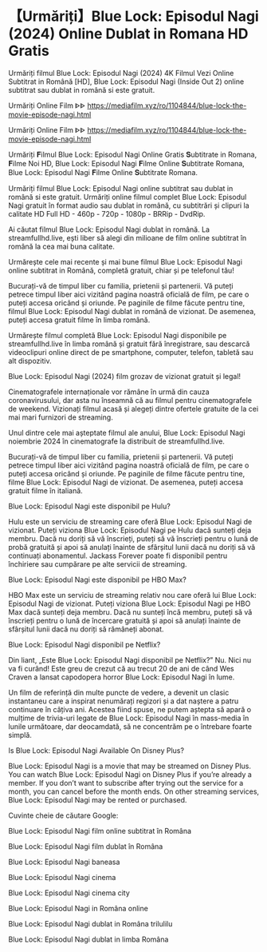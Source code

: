 # 【Urmăriți】Blue Lock: Episodul Nagi (2024) Online Dublat in Romana HD Gratis

Urmăriți filmul Blue Lock: Episodul Nagi (2024) 4K Filmul Vezi Online Subtitrat in Română [HD], Blue Lock: Episodul Nagi (Inside Out 2) online subtitrat sau dublat in română si este gratuit.

Urmăriți Online Film ᐈᐈ https://mediafilm.xyz/ro/1104844/blue-lock-the-movie-episode-nagi.html

Urmăriți Online Film ᐈᐈ https://mediafilm.xyz/ro/1104844/blue-lock-the-movie-episode-nagi.html

Urmăriți 𝐅ilmul Blue Lock: Episodul Nagi Online Gratis 𝐒ubtitrate in Romana, 𝐅ilme Noi HD, Blue Lock: Episodul Nagi 𝐅ilme Online 𝐒ubtitrate Romana, Blue Lock: Episodul Nagi 𝐅ilme Online 𝐒ubtitrate Romana.

Urmăriți filmul Blue Lock: Episodul Nagi online subtitrat sau dublat in română si este gratuit. Urmăriți online filmul complet Blue Lock: Episodul Nagi gratuit în format audio sau dublat in română, cu subtitrări și clipuri la calitate HD Full HD - 460p - 720p - 1080p - BRRip - DvdRip.

Ai căutat filmul Blue Lock: Episodul Nagi dublat in română. La streamfullhd.live, ești liber să alegi din milioane de film online subtitrat în română la cea mai buna calitate.

Urmărește cele mai recente și mai bune filmul Blue Lock: Episodul Nagi online subtitrat in Română, completă gratuit, chiar și pe telefonul tău!

Bucurați-vă de timpul liber cu familia, prietenii și partenerii. Vă puteți petrece timpul liber aici vizitând pagina noastră oficială de film, pe care o puteți accesa oricând și oriunde. Pe paginile de filme făcute pentru tine, filmul Blue Lock: Episodul Nagi dublat in română de vizionat. De asemenea, puteți accesa gratuit filme în limba română.

Urmărește filmul completă Blue Lock: Episodul Nagi disponibile pe streamfullhd.live în limba română și gratuit fără înregistrare, sau descarcă videoclipuri online direct de pe smartphone, computer, telefon, tabletă sau alt dispozitiv.

Blue Lock: Episodul Nagi (2024) film grozav de vizionat gratuit și legal!

Cinematografele internaționale vor rămâne în urmă din cauza coronavirusului, dar asta nu înseamnă că au filmul pentru cinematografele de weekend. Vizionați filmul acasă și alegeți dintre ofertele gratuite de la cei mai mari furnizori de streaming.

Unul dintre cele mai așteptate filmul ale anului, Blue Lock: Episodul Nagi noiembrie 2024 în cinematografe la distribuit de streamfullhd.live.

Bucurați-vă de timpul liber cu familia, prietenii și partenerii. Vă puteți petrece timpul liber aici vizitând pagina noastră oficială de film, pe care o puteți accesa oricând și oriunde. Pe paginile de filme făcute pentru tine, filme Blue Lock: Episodul Nagi de vizionat. De asemenea, puteți accesa gratuit filme în italiană.

Blue Lock: Episodul Nagi este disponibil pe Hulu?

Hulu este un serviciu de streaming care oferă Blue Lock: Episodul Nagi de vizionat. Puteți viziona Blue Lock: Episodul Nagi pe Hulu dacă sunteți deja membru. Dacă nu doriți să vă înscrieți, puteți să vă înscrieți pentru o lună de probă gratuită și apoi să anulați înainte de sfârșitul lunii dacă nu doriți să vă continuați abonamentul. Jackass Forever poate fi disponibil pentru închiriere sau cumpărare pe alte servicii de streaming.

Blue Lock: Episodul Nagi este disponibil pe HBO Max?

HBO Max este un serviciu de streaming relativ nou care oferă lui Blue Lock: Episodul Nagi de vizionat. Puteți viziona Blue Lock: Episodul Nagi pe HBO Max dacă sunteți deja membru. Dacă nu sunteți încă membru, puteți să vă înscrieți pentru o lună de încercare gratuită și apoi să anulați înainte de sfârșitul lunii dacă nu doriți să rămâneți abonat.

Blue Lock: Episodul Nagi disponibil pe Netflix?

Din liant, „Este Blue Lock: Episodul Nagi disponibil pe Netflix?” Nu. Nici nu va fi curând! Este greu de crezut că au trecut 20 de ani de când Wes Craven a lansat capodopera horror Blue Lock: Episodul Nagi în lume.

Un film de referință din multe puncte de vedere, a devenit un clasic instantaneu care a inspirat nenumărați regizori și a dat naștere a patru continuare în câțiva ani. Acestea fiind spuse, ne putem aștepta să apară o mulțime de trivia-uri legate de Blue Lock: Episodul Nagi în mass-media în lunile următoare, dar deocamdată, să ne concentrăm pe o întrebare foarte simplă.

Is Blue Lock: Episodul Nagi Available On Disney Plus?

Blue Lock: Episodul Nagi is a movie that may be streamed on Disney Plus. You can watch Blue Lock: Episodul Nagi on Disney Plus if you’re already a member. If you don’t want to subscribe after trying out the service for a month, you can cancel before the month ends. On other streaming services, Blue Lock: Episodul Nagi may be rented or purchased.

Cuvinte cheie de căutare Google:

Blue Lock: Episodul Nagi film online subtitrat în Româna

Blue Lock: Episodul Nagi film dublat în Româna

Blue Lock: Episodul Nagi baneasa

Blue Lock: Episodul Nagi cinema

Blue Lock: Episodul Nagi cinema city

Blue Lock: Episodul Nagi in Româna online

Blue Lock: Episodul Nagi dublat in Româna trilulilu

Blue Lock: Episodul Nagi dublat in limba Româna


